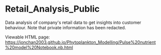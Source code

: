 # Retail_Analysis_Public
Data analysis of company's retail data to get insights into customer behaviour. Note that private information has been redacted. 

Viewable HTML page: https://jonchan2003.github.io/Phytoplankton_Modelling/Pulse%20nutrient%20model%20Notebook.nb.html
